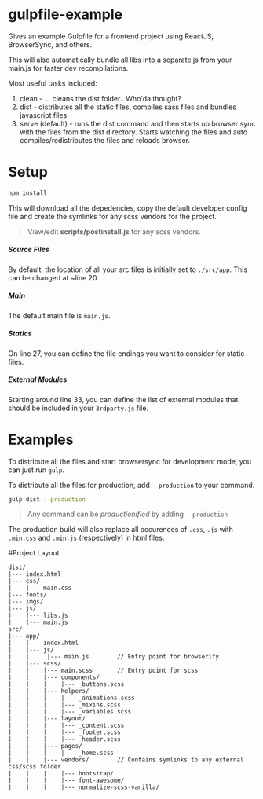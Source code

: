 # gulpfile-example
Gives an example Gulpfile for a frontend project using ReactJS, BrowserSync, and others.

This will also automatically bundle all libs into a separate js from your main.js for faster dev recompilations.

Most useful tasks included:

1. clean - ... cleans the dist folder.. Who'da thought?
2. dist - distributes all the static files, compiles sass files and bundles javascript files
3. serve (default) - runs the dist command and then starts up browser sync with the files from the dist directory. Starts watching the files and auto compiles/redistributes the files and reloads browser.

# Setup
```bash
npm install
```

This will download all the depedencies, copy the default developer config file and create the symlinks for any scss vendors for the project.

> View/edit **scripts/postinstall.js** for any scss vendors.

##### Source Files
By default, the location of all your src files is initially set to `./src/app`. This can be changed at ~line 20.

##### Main
The default main file is `main.js`.

##### Statics
On line 27, you can define the file endings you want to consider for static files.

##### External Modules
Starting around line 33, you can define the list of external modules that should be included in your `3rdparty.js` file.

# Examples
To distribute all the files and start browsersync for development mode, you can just run `gulp`.

To distribute all the files for production, add `--production` to your command.

```bash
gulp dist --production
```

> Any command can be _productionified_ by adding `--production`

The production build will also replace all occurences of `.css`, `.js` with `.min.css` and `.min.js` (respectively) in html files.

#Project Layout
```
dist/
|--- index.html
|--- css/
|    |--- main.css
|--- fonts/
|--- imgs/
|--- js/
|    |--- libs.js
|    |--- main.js
src/
|--- app/
|    |--- index.html
|    |--- js/
|    |     |--- main.js        // Entry point for browserify
|    |--- scss/
|    |    |--- main.scss       // Entry point for scss
|    |    |--- components/
|    |    |    |--- _buttons.scss
|    |    |--- helpers/
|    |    |    |--- _animations.scss
|    |    |    |--- _mixins.scss
|    |    |    |--- _variables.scss
|    |    |--- layout/
|    |    |    |--- _content.scss
|    |    |    |--- _footer.scss
|    |    |    |--- _header.scss
|    |    |--- pages/
|    |    |    |--- _home.scss
|    |    |--- vendors/        // Contains symlinks to any external css/scss folder
|    |    |    |--- bootstrap/
|    |    |    |--- font-awesome/
|    |    |    |--- normalize-scss-vanilla/
```
